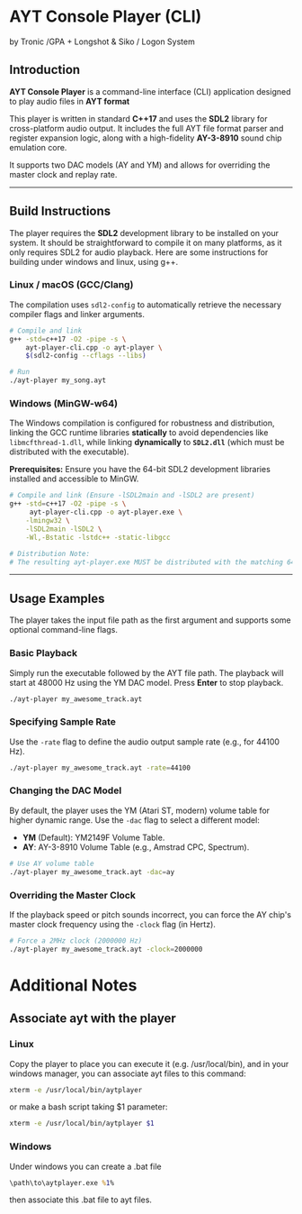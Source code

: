 # AYT Console Player (CLI)
by Tronic /GPA + Longshot & Siko / Logon System

## Introduction

**AYT Console Player** is a command-line interface (CLI) application designed to play audio files in **AYT format** 

This player is written in standard **C++17** and uses the **SDL2** library for cross-platform audio output. It includes the full AYT file format parser and register expansion logic, along with a high-fidelity **AY-3-8910** sound chip emulation core.

It supports two DAC models (AY and YM) and allows for overriding the master clock and replay rate.

-----

## Build Instructions

The player requires the **SDL2** development library to be installed on your system. It should be straightforward to compile it on many platforms, as it only requires SDL2 for audio playback.  Here are some instructions for building under windows and linux, using g++.

### Linux / macOS (GCC/Clang)

The compilation uses `sdl2-config` to automatically retrieve the necessary compiler flags and linker arguments.

```bash
# Compile and link
g++ -std=c++17 -O2 -pipe -s \
    ayt-player-cli.cpp -o ayt-player \
    $(sdl2-config --cflags --libs)

# Run
./ayt-player my_song.ayt
```

### Windows (MinGW-w64)

The Windows compilation is configured for robustness and distribution, linking the GCC runtime libraries **statically** to avoid dependencies like `libmcfthread-1.dll`, while linking **dynamically** to **`SDL2.dll`** (which must be distributed with the executable).

**Prerequisites:** Ensure you have the 64-bit SDL2 development libraries installed and accessible to MinGW.

```bash
# Compile and link (Ensure -lSDL2main and -lSDL2 are present)
g++ -std=c++17 -O2 -pipe -s \
     ayt-player-cli.cpp -o ayt-player.exe \
    -lmingw32 \
    -lSDL2main -lSDL2 \
    -Wl,-Bstatic -lstdc++ -static-libgcc

# Distribution Note: 
# The resulting ayt-player.exe MUST be distributed with the matching 64-bit SDL2.dll.
```

-----

## Usage Examples

The player takes the input file path as the first argument and supports some optional command-line flags.

### Basic Playback

Simply run the executable followed by the AYT file path. The playback will start at 48000 Hz using the YM DAC model. Press **Enter** to stop playback.

```bash
./ayt-player my_awesome_track.ayt
```

### Specifying Sample Rate

Use the `-rate` flag to define the audio output sample rate (e.g., for 44100 Hz).

```bash
./ayt-player my_awesome_track.ayt -rate=44100
```

### Changing the DAC Model

By default, the player uses the YM (Atari ST, modern) volume table for higher dynamic range. Use the `-dac` flag to select a different model:

  * **YM** (Default): YM2149F Volume Table.
  * **AY**: AY-3-8910 Volume Table (e.g., Amstrad CPC, Spectrum).


```bash
# Use AY volume table
./ayt-player my_awesome_track.ayt -dac=ay
```

### Overriding the Master Clock

If the playback speed or pitch sounds incorrect, you can force the AY chip's master clock frequency using the `-clock` flag (in Hertz).

```bash
# Force a 2MHz clock (2000000 Hz)
./ayt-player my_awesome_track.ayt -clock=2000000
```

#  Additional Notes

## Associate ayt with the player

### Linux

Copy the player to place you can execute it (e.g. /usr/local/bin), and in your windows manager, you can associate ayt files to this command:

```bash
xterm -e /usr/local/bin/aytplayer  
```

or make a bash script taking $1 parameter:

```bash
xterm -e /usr/local/bin/aytplayer $1
```

### Windows

Under windows you can create a .bat file

```bat
\path\to\aytplayer.exe %1%
```
then associate this .bat file to ayt files. 
